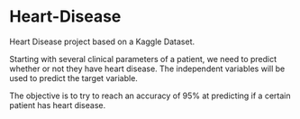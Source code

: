 # Heart-Disease

Heart Disease project based on a Kaggle Dataset.

Starting with several clinical parameters of a patient, we need to predict whether or not they have heart disease. The independent variables will be used to predict the target variable.

The objective is to try to reach an accuracy of 95% at predicting if a certain patient has heart disease.
